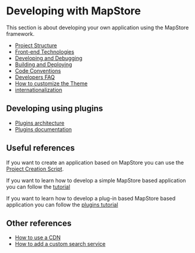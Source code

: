 # Developing with MapStore

This section is about developing your own application using the MapStore framework.

 * [Project Structure](../project-structure)
 * [Front-end Technologies](../reactjs-and-redux-introduction)
 * [Developing and Debugging](../developing)
 * [Building and Deploying](../building-and-deploying)
 * [Code Conventions](../code-conventions)
 * [Developers FAQ](../dev-faq)
 * [How to customize the Theme](../customize-theme)
 * [internationalization](../internationalization)

## Developing using plugins

 * [Plugins architecture](../plugins-architecture)
 * [Plugins documentation](../plugins-documentation)

## Useful references

If you want to create an application based on MapStore you can use the [Project Creation Script](project-creation-script).

If you want to learn how to develop a simple MapStore based application you can follow the [tutorial](application-tutorial)

If you want to learn how to develop a plug-in based MapStore based application you can follow the [plugins tutorial](../plugins-architecture#building-an-application-using-plugins)

## Other references

* [How to use a CDN](../how-to-use-a-cdn)
* [How to add a custom search service](../custom-search-service)
